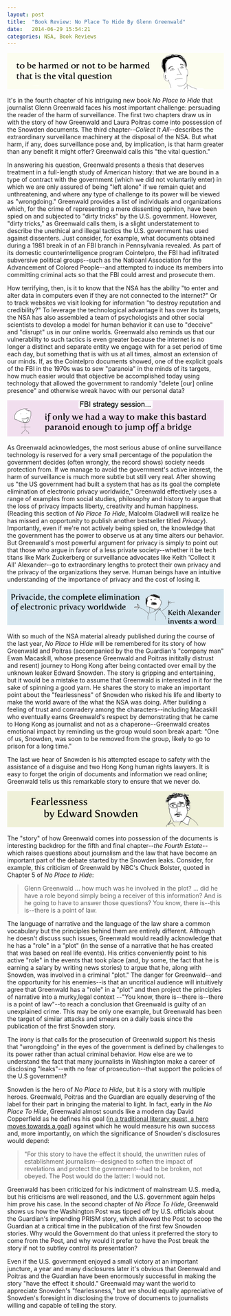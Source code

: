 ```yaml
---
layout: post
title:  "Book Review: No Place To Hide By Glenn Greenwald"
date:   2014-06-29 15:54:21
categories: NSA, Book Reviews
---
```


<img class="image-center" src="/tobeharmed.png">
 <!--more--> 

It's in the fourth chapter of his intriguing new book <i>No Place to Hide</i> that journalist Glenn Greenwald faces his most important challenge: persuading the reader of the harm of surveillance. The first two chapters draw us in with the story of how Greenwald and Laura Poitras come into possession of the Snowden documents. The third chapter--<i>Collect It All</i>--describes the extraordinary surveillance machinery at the disposal of the NSA.  But what harm, if any, does surveillance pose and, by implication, is that harm greater than any benefit it might offer? Greenwald calls this "the vital question."

In answering his question, Greenwald presents a thesis that deserves treatment in a full-length study of American history: that we are bound in a type of contract with the government (which we did not voluntarily enter) in which we are only assured of being "left alone" if we remain quiet and unthreatening, and where any type of challenge to its power will be viewed as "wrongdoing." Greenwald provides a list of individuals and organizations which, for the crime of representing a mere dissenting opinion, have been spied on and subjected to "dirty tricks" by the U.S. government.  However, "dirty tricks," as Greenwald calls them, is a slight understatement to describe the unethical and illegal tactics the U.S. government has used against dissenters. Just consider, for example, what documents obtained during a 1981 break in of an FBI branch in Pennsylvania revealed. As part of its domestic counterintelligence program Cointelpro, the FBI had infiltrated subversive political groups--such as the Natioanl Association for the Advancement of Colored People--and attempted to induce its members into committing criminal acts so that the FBI could arrest and prosecute them. 

How terrifying, then, is it to know that the NSA has the ability "to enter and alter data in computers even if they are not connected to the internet?" Or to track websites we visit looking for information "to destroy reputation and credibility?" To leverage the technological advantage it has over its targets, the NSA has also assembled a team of psychologists and other social scientists to develop a model for human behavior it can use to "deceive" and "disrupt" us in our online worlds.  Greenwald also reminds us that our vulnerability to such tactics is even greater because the internet is no longer a distinct and separate entity we engage with for a set period of time each day, but something that is with us at all times, almost an extension of our minds. If, as the Cointelpro documents showed, one of the explicit goals of the FBI in the 1970s was to sew "paranoia" in the minds of its targets, how much easier would that objective be accomplished today using technology that allowed the government to randomly "delete [our] online presence" and otherwise wreak havoc with our personal data?

<img class="image-center" src="/fearlessnessfbi.png">

As Greenwald acknowledges, the most serious abuse of online surveillance technology is reserved for a very small percentage of the population the government decides (often wrongly, the record shows) society needs protection from. If we manage to avoid the government's active interest, the harm of surveillance is much more subtle but still very real. After showing us "the US government had built a system that has as its goal the complete elimination of electronic privacy worldwide," Greenwald effectively uses a range of examples from social studies, philosophy and history to argue that the loss of privacy impacts liberty, creativity and human happiness. (Reading this section of <i>No Place To Hide</i>, Malcolm Gladwell will realize he has missed an opportunity to publish another bestseller titled <i>Privacy</i>). Importantly, even if we're not actively being spied on, the knowledge that the government has the power to observe us at any time alters our behavior.  But Greenwald's most powerful argument for privacy is simply to point out that those who argue in favor of a less private society--whether it be tech titans like Mark Zuckerberg or surveillance advocates like Keith 'Collect it All' Alexander--go to extraordinary lengths to protect their own privacy and the privacy of the organizations they serve. Human beings have an intuitive understanding of the importance of privacy and the cost of losing it.  

<img class="image-center" src="/fearlessnesska.png">

With so much of the NSA material already published during the course of the last year, <i>No Place to Hide</i> will be remembered for its story of how Greenwald and Poitras (accompanied by the the Guardian's "company man" Ewan Macaskill, whose presence Greenwald and Poitras inititally distrust and resent) journey to Hong Kong after being contacted over email by the unknown leaker Edward Snowden.  The story is gripping and entertaining, but it would be a mistake to assume that Greenwald is interested in it for the sake of spinning a good yarn. He shares the story to make an important point about the "fearlessness" of Snowden who risked his life and liberty to make the world aware of the what the NSA was doing.  After building a feeling of trust and comradery among the characters--including Macaskill who eventually earns Greenwald's respect by demonstrating that he came to Hong Kong as journalist and not as a chaperone--Greenwald creates emotional impact by reminding us the group would soon break apart: "One of us, Snowden, was soon to be removed from the group, likely to go to prison for a long time."  

The last we hear of Snowden is his attempted escape to safety with the assistance of a disguise and two Hong Kong human rights lawyers.  It is easy to forget the origin of documents and information we read online; Greenwald tells us this remarkable story to ensure that we never do. 

<img class="image-center" src="/fearlessness.png">

The "story" of how Greenwald comes into possession of the documents is interesting backdrop for the fifth and final chapter--<i>the Fourth Estate</i>--which raises questions about journalism and the law that have become an important part of the debate started by the Snowden leaks.  Consider, for example, this criticism of Greenwald by NBC's Chuck Bolster, quoted in Chapter 5 of <i>No Place to Hide</i>: 

<blockquote>
Glenn Greenwald ... how much was he involved in the plot? ... did he have a role beyond simply being a receiver of this information? And is he going to have to answer those questions? You know, there is--this is--there is a point of law.
</blockquote>

The language of narrative and the language of the law share a common vocabulary but the principles behind them are entirely different. Although he doesn't discuss such issues, Greenwald would readily acknowledge that he has a "role" in a "plot" (in the sense of a narrative that he has created that was based on real life events).   His critics conveniently point to his active "role" in the events that took place (and, by some, the fact that he is earning a salary by writing news stories) to argue that he, along with Snowden, was involved in a criminal "plot."  The danger for Greenwald--and the opportunity for his enemies--is that an uncritical audience will intuitively agree that Greenwald has a "role" in a "plot" and then project the principles of narrative into a murky,legal context --"You know, there is--there is--there is a point of law"--to reach a conclusion that Greenwald is guilty of an unexplained crime. This may be only one example, but Greenwald has been the target of similar attacks and smears on a daily basis since the publication of the first Snowden story.  

The irony is that calls for the prosecution of Greenwald support his thesis that "wrongdoing" in the eyes of the government is defined by challenges to its power rather than actual criminal behavior. How else are we to understand the fact that many journalists in Washington make a career of disclosing "leaks"--with no fear of prosecution--that support the policies of the U.S government?

Snowden is the hero of <i>No Place to Hide</i>, but it is a story with multiple heroes. Greenwald, Poitras and the Guardian are equally deserving of the label for their part in bringing the material to light.  In fact, early in the <i>No Place To Hide</i>, Greenwald almost sounds like a modern day David Copperfield as he defines his goal (<a href="http://en.wikipedia.org/wiki/Quest">in a traditional literary quest, a hero moves towards a goal</a>) against which he would measure his own success and, more importantly, on which the significance of Snowden's disclosures would depend: 

<blockquote>
"For this story to have the effect it should, the unwritten rules of establishment journalism--designed to soften the impact of revelations and protect the government--had to be broken, not obeyed. The Post would do the latter: I would not.
</blockquote>

Greenwald has been criticized for his indictment of mainstream U.S. media, but his criticisms are well reasoned, and the U.S. government again helps him prove his case. In the second chapter of <i>No Place To Hide</i>, Greenwald shows us how the Washington Post was tipped off by U.S. officials about the Guardian's impending PRISM story, which allowed the Post to scoop the Guardian at a critical time in the publication of the first few Snowden stories. Why would the Government do that unless it preferred the story to come from the Post, and why would it prefer to have the Post break the story if not to subtley control its presentation? 

Even if the U.S. government enjoyed a small victory at an important juncture, a year and many disclosures later it's obvious that Greenwald and Poitras and the Guardian have been enormously successful in making the story "have the effect it should." Greenwald may want the world to appreciate Snowden's "fearlessness," but we should equally appreciative of Snowden's foresight in disclosing the trove of documents to journalists willing and capable of telling the story.


